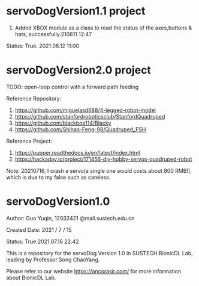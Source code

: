 <!--
 * @Date: 2021-07-16 10:56:55
 * @LastEditors: Guo Yuqin,12032421@mail.sustech.edu.cn
 * @LastEditTime: 2021-08-12 11:04:53
 * @FilePath: /servoDogVersion1.0/README.md
-->


# servoDogVersion1.1 project
1. Added XBOX module as a class to read the status of the axes,buttons & hats, successfully.210811 12:47

Status: True. 2021.08.12 11:00

# servoDogVersion2.0 project
TODO: open-loop control with a forward path feeding

Reference Repository:
1. https://github.com/miguelasd688/4-legged-robot-model
2. https://github.com/stanfordroboticsclub/StanfordQuadruped
3. https://github.com/blackbox114/Blacky
4. https://github.com/Shihao-Feng-98/Quadruped_FSH

Reference Project:
1. https://pupper.readthedocs.io/en/latest/index.html
2. https://hackaday.io/project/171456-diy-hobby-servos-quadruped-robot


Note: 20210716, I crash a servo(a single one would costs about 800 RMB!), which is due to my false such as careless.

# servoDogVersion1.0

Author: Guo Yuqin, 12032421 @mail.sustech.edu.cn

Created Date: 2021 / 7 / 15

Status: True.2021.07.16 22.42

This is a repository for the servoDog Version 1.0 in SUSTECH BionicDL Lab, leading by Professor Song ChaoYang.


Please refer to our website https://ancorasir.com/ for more information about BionicDL Lab.
